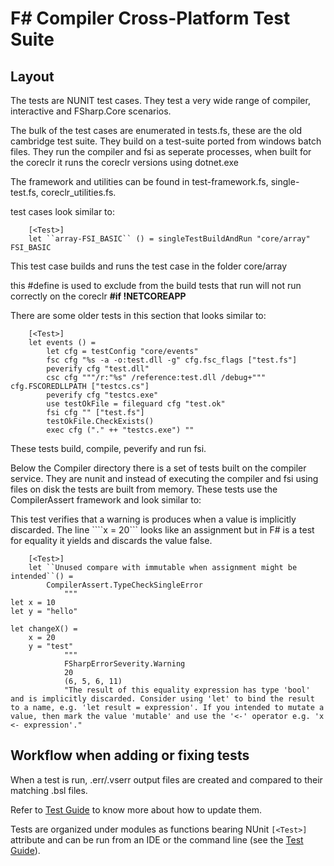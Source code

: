 # F# Compiler Cross-Platform Test Suite

## Layout

The tests are NUNIT test cases. They test a very wide range of compiler, interactive and FSharp.Core scenarios.

The bulk of the test cases are enumerated in tests.fs, these are the old cambridge test suite.  They build on a test-suite ported from windows batch files.  They run the compiler and fsi as seperate processes, when built for the coreclr it runs the coreclr versions using dotnet.exe 

The framework and utilities can be found in test-framework.fs, single-test.fs, coreclr_utilities.fs.

test cases look similar to:
````
    [<Test>]
    let ``array-FSI_BASIC`` () = singleTestBuildAndRun "core/array" FSI_BASIC
````
This test case builds and runs the test case in the folder core/array

this #define is used to exclude from the build tests that run will not run correctly on the coreclr
__#if !NETCOREAPP__

There are some older tests in this section that looks similar to:
````
    [<Test>]
    let events () = 
        let cfg = testConfig "core/events"
        fsc cfg "%s -a -o:test.dll -g" cfg.fsc_flags ["test.fs"]
        peverify cfg "test.dll"
        csc cfg """/r:"%s" /reference:test.dll /debug+""" cfg.FSCOREDLLPATH ["testcs.cs"]
        peverify cfg "testcs.exe"
        use testOkFile = fileguard cfg "test.ok"
        fsi cfg "" ["test.fs"]
        testOkFile.CheckExists()
        exec cfg ("." ++ "testcs.exe") ""
````
These tests build, compile, peverify and run fsi.

Below the Compiler directory there is a set of tests built on the compiler service.  They are nunit and instead of executing the compiler and fsi using files on disk the tests are built from memory.  These tests use the CompilerAssert framework and look similar to:

This test verifies that a warning is produces when a value is implicitly discarded.  The line ````x = 20``` looks like an assignment but in F# is a test for equality it yields and discards the value false.
````
    [<Test>]
    let ``Unused compare with immutable when assignment might be intended``() =
        CompilerAssert.TypeCheckSingleError
            """
let x = 10
let y = "hello"

let changeX() =
    x = 20
    y = "test"
            """
            FSharpErrorSeverity.Warning
            20
            (6, 5, 6, 11)
            "The result of this equality expression has type 'bool' and is implicitly discarded. Consider using 'let' to bind the result to a name, e.g. 'let result = expression'. If you intended to mutate a value, then mark the value 'mutable' and use the '<-' operator e.g. 'x <- expression'."
````


## Workflow when adding or fixing tests

When a test is run, .err/.vserr output files are created and compared to their matching .bsl files.

Refer to [Test Guide](../../TESTGUIDE.md#baselines) to know more about how to update them.

Tests are organized under modules as functions bearing NUnit `[<Test>]` attribute and can be run from an IDE or the command line (see the [Test Guide](../../TESTGUIDE.md)).
